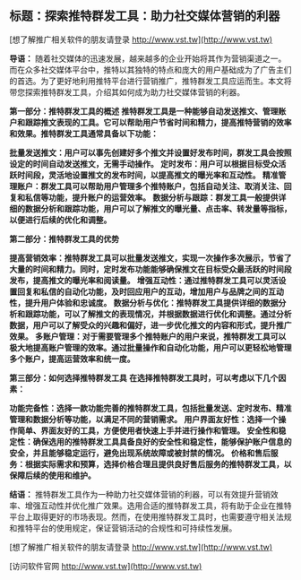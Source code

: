 ## **标题：探索推特群发工具：助力社交媒体营销的利器**

[想了解推广相关软件的朋友请登录 http://www.vst.tw](http://www.vst.tw)

**导语：**
随着社交媒体的迅速发展，越来越多的企业开始将其作为营销渠道之一。而在众多社交媒体平台中，推特以其独特的特点和庞大的用户基础成为了广告主们的首选。为了更好地利用推特平台进行营销推广，推特群发工具应运而生。本文将带您探索推特群发工具，介绍其如何成为助力社交媒体营销的利器。

**第一部分：推特群发工具的概述**
**推特群发工具是一种能够自动发送推文、管理账户和跟踪推文表现的工具。它可以帮助用户节省时间和精力，提高推特营销的效率和效果。推特群发工具通常具备以下功能：**

**批量发送推文：用户可以事先创建好多个推文并设置好发布时间，群发工具会按照设定的时间自动发送推文，无需手动操作。**
**定时发布：用户可以根据目标受众活跃时间段，灵活地设置推文的发布时间，以提高推文的曝光率和互动性。**
**精准管理账户：群发工具可以帮助用户管理多个推特账户，包括自动关注、取消关注、回复和私信等功能，提升账户的运营效率。**
**数据分析与跟踪：群发工具一般提供详细的数据分析和跟踪功能，用户可以了解推文的曝光量、点击率、转发量等指标，以便进行后续的优化和调整。**

**第二部分：推特群发工具的优势**

**提高营销效率：推特群发工具可以批量发送推文，实现一次操作多次展示，节省了大量的时间和精力。同时，定时发布功能能够确保推文在目标受众最活跃的时间段发布，提高推文的曝光率和阅读量。**
**增强互动性：通过推特群发工具可以灵活设置回复和私信的自动化功能，及时回应用户的互动，增加用户与品牌之间的互动性，提升用户体验和忠诚度。**
**数据分析与优化：推特群发工具提供详细的数据分析和跟踪功能，可以了解推文的表现情况，并根据数据进行优化和调整。通过分析数据，用户可以了解受众的兴趣和偏好，进一步优化推文的内容和形式，提升推广效果。**
**多账户管理：对于需要管理多个推特账户的用户来说，推特群发工具可以极大地提高账户管理的效率。通过批量操作和自动化功能，用户可以更轻松地管理多个账户，提高运营效率和统一度。**

**第三部分：如何选择推特群发工具**
**在选择推特群发工具时，可以考虑以下几个因素：**

**功能完备性：选择一款功能完善的推特群发工具，包括批量发送、定时发布、精准管理和数据分析等功能，以满足不同的营销需求。**
**用户界面友好性：选择一个操作简单、界面友好的工具，方便使用者快速上手并进行操作和管理。**
**安全性和稳定性：确保选用的推特群发工具具备良好的安全性和稳定性，能够保护账户信息的安全，并且能够稳定运行，避免出现系统故障或被封禁的情况。**
**价格和售后服务：根据实际需求和预算，选择价格合理且提供良好售后服务的推特群发工具，以保障后续的使用和维护。**

**结语：**
推特群发工具作为一种助力社交媒体营销的利器，可以有效提升营销效率、增强互动性并优化推广效果。选用合适的推特群发工具，将有助于企业在推特平台上取得更好的市场表现。然而，在使用推特群发工具时，也需要遵守相关法规和推特平台的使用规定，保证营销活动的合规性和可持续性发展。

[想了解推广相关软件的朋友请登录 http://www.vst.tw](http://www.vst.tw)


[访问软件官网 http://www.vst.tw](http://www.vst.tw)
